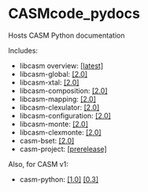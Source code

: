 # CASMcode_pydocs
Hosts CASM Python documentation

Includes:
- libcasm overview: [[latest]](https://prisms-center.github.io/CASMcode_pydocs/libcasm/overview/latest/)
- libcasm-global: [[2.0]](https://prisms-center.github.io/CASMcode_pydocs/libcasm/global/2.0/)
- libcasm-xtal: [[2.0]](https://prisms-center.github.io/CASMcode_pydocs/libcasm/xtal/2.0/)
- libcasm-composition: [[2.0]](https://prisms-center.github.io/CASMcode_pydocs/libcasm/composition/2.0/)
- libcasm-mapping: [[2.0]](https://prisms-center.github.io/CASMcode_pydocs/libcasm/mapping/2.0/)
- libcasm-clexulator: [[2.0]](https://prisms-center.github.io/CASMcode_pydocs/libcasm/clexulator/2.0/)
- libcasm-configuration: [[2.0]](https://prisms-center.github.io/CASMcode_pydocs/libcasm/configuration/2.0/)
- libcasm-monte: [[2.0]](https://prisms-center.github.io/CASMcode_pydocs/libcasm/monte/2.0/)
- libcasm-clexmonte: [[2.0]](https://prisms-center.github.io/CASMcode_pydocs/libcasm/clexmonte/2.0/)
- casm-bset: [[2.0]](https://prisms-center.github.io/CASMcode_pydocs/casm/bset/2.0/)
- casm-project: [[prerelease]](https://prisms-center.github.io/CASMcode_pydocs/casm/project/2.0/)

Also, for CASM v1:
- casm-python: [[1.0]](https://prisms-center.github.io/CASMcode_pydocs/1.0/) [[0.3]](https://prisms-center.github.io/CASMcode_pydocs/0.3/)
